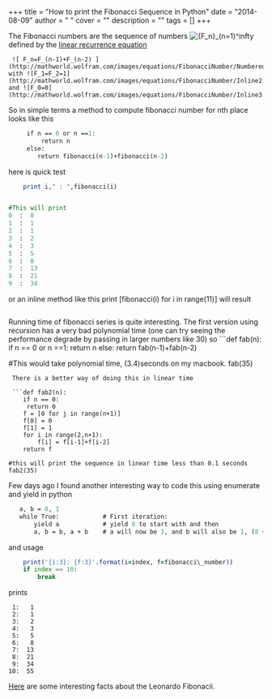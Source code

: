 
+++
title = "How to print the Fibonacci Sequence in Python"
date = "2014-08-09"
author = " "
cover = ""
description = ""
tags = []
+++

The Fibonacci numbers are the sequence of numbers ![{F_n}_(n=1)^infty](http://mathworld.wolfram.com/images/equations/FibonacciNumber/Inline1.gif) defined by the [linear recurrence equation](http://mathworld.wolfram.com/LinearRecurrenceEquation.html)

     ![ F_n=F_(n-1)+F_(n-2) ](http://mathworld.wolfram.com/images/equations/FibonacciNumber/NumberedEquation1.gif)     with ![F_1=F_2=1](http://mathworld.wolfram.com/images/equations/FibonacciNumber/Inline2.gif) and ![F_0=0](http://mathworld.wolfram.com/images/equations/FibonacciNumber/Inline3.gif)

 So in simple terms a method to compute fibonacci number for nth place looks like this

  

``` def fibonacci(n):  
     if n == 0 or n ==1:
         return n
     else:
        return fibonacci(n-1)+fibonacci(n-2) 

```
   here is quick test 

```for i in range(10):
    print i," : ",fibonacci(i)


#This will print
0  :  0
1  :  1
2  :  1
3  :  2
4  :  3
5  :  5
6  :  8
7  :  13
8  :  21
9  :  34

```
 or an inline method like this  print [fibonacci(i) for i in range(11)] will result

 ```[0, 1, 1, 2, 3, 5, 8, 13, 21, 34, 55]
```
Running time of fibonacci series is quite interesting. The first version using recursion has a very bad polynomial time (one can try seeing the performance degrade by passing in larger numbers like 30) so ```def fab(n):  
    if n == 0 or n ==1:
        return n
    else:
        return fab(n-1)+fab(n-2)

#This would take polynomial time, (3.4)seconds on my macbook.
fab(35)


```
 There is a better way of doing this in linear time

 ```def fab2(n):
    if n == 0:
     return 0
    f = [0 for j in range(n+1)]
    f[0] = 0
    f[1] = 1
    for i in range(2,n+1):
        f[i] = f[i-1]+f[i-2]
    return f

#this will print the sequence in linear time less than 0.1 seconds
fab2(35)

```
 Few days ago I found another interesting way to code this using enumerate and yield in python

 ```def fib():
    a, b = 0, 1
    while True:            # First iteration:
        yield a            # yield 0 to start with and then
        a, b = b, a + b    # a will now be 1, and b will also be 1, (0 + 1)

```
 and usage

 ```for index, fibonacci\_number in enumerate(fib()):
     print('{i:3}: {f:3}'.format(i=index, f=fibonacci\_number))
     if index == 10:
         break


```
 prints

 ```  0:   0
  1:   1
  2:   1
  3:   2
  4:   3
  5:   5
  6:   8
  7:  13
  8:  21
  9:  34
 10:  55

```
[ Here](https://learnodo-newtonic.com/fibonacci-facts) are some interesting facts about the Leonardo Fibonacii.


